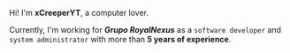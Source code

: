 Hi! I'm **xCreeperYT**, a computer lover.

Currently, I'm working for ***Grupo RoyalNexus*** as a `software developer` and `system administrator` with more than **5 years of experience**.
